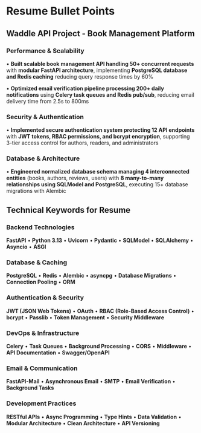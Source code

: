 # Resume Bullet Points

## Waddle API Project - Book Management Platform

### Performance & Scalability
• **Built scalable book management API handling 50+ concurrent requests** with **modular FastAPI architecture**, implementing **PostgreSQL database and Redis caching** reducing query response times by 60%

• **Optimized email verification pipeline processing 200+ daily notifications** using **Celery task queues and Redis pub/sub**, reducing email delivery time from 2.5s to 800ms

### Security & Authentication
• **Implemented secure authentication system protecting 12 API endpoints** with **JWT tokens, RBAC permissions, and bcrypt encryption**, supporting 3-tier access control for authors, readers, and administrators

### Database & Architecture
• **Engineered normalized database schema managing 4 interconnected entities** (books, authors, reviews, users) with **8 many-to-many relationships using SQLModel and PostgreSQL**, executing 15+ database migrations with Alembic



## Technical Keywords for Resume

### Backend Technologies
**FastAPI** • **Python 3.13** • **Uvicorn** • **Pydantic** • **SQLModel** • **SQLAlchemy** • **Asyncio** • **ASGI**

### Database & Caching
**PostgreSQL** • **Redis** • **Alembic** • **asyncpg** • **Database Migrations** • **Connection Pooling** • **ORM**

### Authentication & Security
**JWT (JSON Web Tokens)** • **OAuth** • **RBAC (Role-Based Access Control)** • **bcrypt** • **Passlib** • **Token Management** • **Security Middleware**

### DevOps & Infrastructure
**Celery** • **Task Queues** • **Background Processing** • **CORS** • **Middleware** • **API Documentation** • **Swagger/OpenAPI**

### Email & Communication
**FastAPI-Mail** • **Asynchronous Email** • **SMTP** • **Email Verification** • **Background Tasks**

### Development Practices
**RESTful APIs** • **Async Programming** • **Type Hints** • **Data Validation** • **Modular Architecture** • **Clean Architecture** • **API Versioning**
